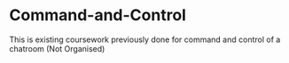 # Command-and-Control

This is existing coursework previously done for command and control of a chatroom (Not Organised)
